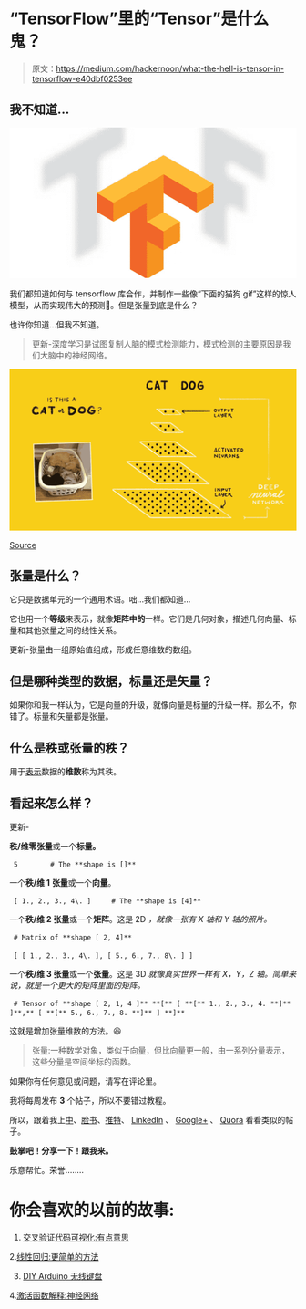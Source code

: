 # “TensorFlow”里的“Tensor”是什么鬼？

> 原文：<https://medium.com/hackernoon/what-the-hell-is-tensor-in-tensorflow-e40dbf0253ee>

## 我不知道…

![](img/e3b9af7774193243e9278eea7310a9ca.png)

我们都知道如何与 tensorflow 库合作，并制作一些像“下面的猫狗 gif”这样的惊人模型，从而实现伟大的预测💯。但是张量到底是什么？

也许你知道…但我不知道。

> 更新-深度学习是试图复制人脑的模式检测能力，模式检测的主要原因是我们大脑中的神经网络。

![](img/3b7c346da46dcc3e56a29e6949ee4660.png)

[Source](https://www.google.co.in/url?sa=i&rct=j&q=&esrc=s&source=images&cd=&cad=rja&uact=8&ved=0ahUKEwitmOfMwJjWAhUEuI8KHaC0B70QjRwIBw&url=https%3A%2F%2Fsourcedexter.com%2Fquickly-setup-tensorflow-image-recognition%2F&psig=AFQjCNECC-bU3aVXpskLqFb5wTh9hC5KSg&ust=1505059427589200)

## 张量是什么？

它只是数据单元的一个通用术语。咄…我们都知道…

它也用一个**等级**来表示，就像**矩阵中的**一样。它们是几何对象，描述几何向量、标量和其他张量之间的线性关系。

更新-张量由一组原始值组成，形成任意维数的数组。

## 但是哪种类型的数据，标量还是矢量？

如果你和我一样认为，它是向量的升级，就像向量是标量的升级一样。那么不，你错了。标量和矢量都是张量。

## 什么是秩或张量的秩？

用于[表示](https://hackernoon.com/tagged/represent)数据的**维数**称为其秩。

## 看起来怎么样？

更新-

**秩/维零张量**或一个**标量。**

```
 5        # The **shape is []**
```

一个**秩/维 1** **张量**或一个**向量**。

```
 [ 1., 2., 3., 4\. ]     # The **shape is [4]**
```

一个**秩/维 2 张量**或一个**矩阵**。这是 2D *，就像一张有 X 轴和 Y 轴的照片。*

```
 # Matrix of **shape [ 2, 4]**

 [ [ 1., 2., 3., 4\. ], [ 5., 6., 7., 8\. ] ] 
```

一个**秩/维 3 张量**或一个**张量**。这是 3D *就像真实世界一样有 X，Y，Z 轴。*简单来说，就是一个更大的矩阵里面的*矩阵。*

```
 # Tensor of **shape [ 2, 1, 4 ]** **[** [ **[** 1., 2., 3., 4. **]** ]**,** [ **[** 5., 6., 7., 8. **]** ] **]** 
```

这就是增加张量维数的方法。😃

> 张量:一种数学对象，类似于向量，但比向量更一般，由一系列分量表示，这些分量是空间坐标的函数。

如果你有任何意见或问题，请写在评论里。

我将每周发布 **3** 个帖子，所以不要错过教程。

所以，跟着我上[中](/@sagarsharma4244)、[脸书](https://www.facebook.com/profile.php?id=100003188718299)、[推特](https://twitter.com/SagarSharma4244)、 [LinkedIn](https://www.linkedin.com/in/sagar-sharma-232a06148/) 、 [Google+](https://plus.google.com/u/0/+SAGARSHARMA4244) 、 [Quora](https://www.quora.com/profile/Sagar-Sharma-71) 看看类似的帖子。

**鼓掌吧！分享一下！跟我来。**

乐意帮忙。荣誉……..

# 你会喜欢的以前的故事:

1.  [交叉验证代码可视化:有点意思](/towards-data-science/cross-validation-code-visualization-kind-of-fun-b9741baea1f8)

2.[线性回归:更简单的方法](/towards-data-science/linear-regression-the-easier-way-6f941aa471ea)

3. [DIY Arduino 无线键盘](/towards-data-science/linear-regression-the-easier-way-6f941aa471ea)

4.[激活函数解释:神经网络](/towards-data-science/activation-functions-neural-networks-1cbd9f8d91d6)